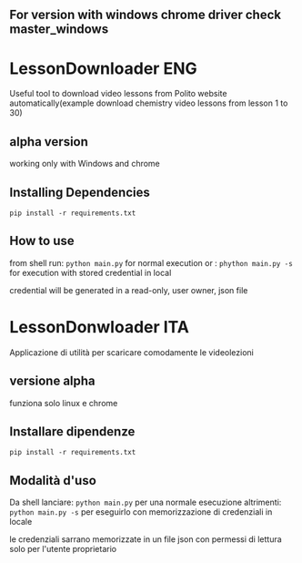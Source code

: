 ## For version with windows chrome driver check master_windows
# LessonDownloader ENG

Useful tool to download video lessons from Polito website automatically(example download chemistry video lessons from lesson 1 to 30)

## alpha version
working only with Windows and chrome

## Installing Dependencies
    pip install -r requirements.txt
## How to use
from shell run:
	```python main.py```
for normal execution
or :
	```phython main.py -s```
for execution with stored credential in local

credential will be generated in a read-only, user owner, json file

# LessonDonwloader ITA

Applicazione di utilità per scaricare comodamente le videolezioni

## versione alpha
funziona solo linux e chrome

## Installare dipendenze
    pip install -r requirements.txt

## Modalità d'uso
Da shell lanciare:
    ```python main.py```
per una normale esecuzione
altrimenti:
   ```python main.py -s```
per eseguirlo con memorizzazione di credenziali in locale

le credenziali sarrano memorizzate in un file json con permessi di lettura solo per l'utente proprietario